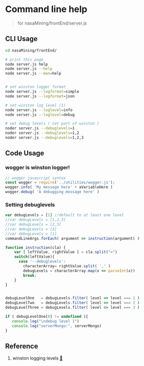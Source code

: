# Command line help
> for nasaMining/frontEnd/server.js

## CLI Usage

```bash
cd nasaMining/frontEnd/

# print this page
node server.js help
node server.js --help
node server.js --man=help


# set winston logger format
node server.js --logformat=simple
node server.js --logformat=json

# set winston log level (1)
node server.js --loglevel=info
node server.js --loglevel=debug

# set debug levels ( not part of winston )
noder server.js --debuglevels=1
noder server.js --debuglevels=1,2
noder server.js --debuglevels=1,2,3

```

## Code Usage


### wogger is winston logger!

```javascript
// wogger javascript syntax
const wogger = require('../utilities/wogger.js');
wogger.info( 'My message here' + aVariableHere )
wogger.debug( 'A debugging message here' )

```

### Setting debuglevels

```javascript
var debugLevels = [1] //default to at least one level
//var debugLevels = [1,2,3]
//var debugLevels = [2,3]
//var debugLevels = [3]
//var debugLevels = [1]
commandLineArgs.forEach( argument => instruction(argument) )

function instruction(cla) {
    var [ leftValue, rightValue ] = cla.split("=")
    switch(leftValue){
      case '--debuglevels':
        characterArray= rightValue.split( ',' )
        debugLevels = characterArray.map(x => parseInt(x))
        break;
    }
}


debugLevelOne   = debugLevels.filter( level => level === 1 )
debugLevelTwo   = debugLevels.filter( level => level === 2 )
debugLevelThree = debugLevels.filter( level => level === 3 )

if ( debugLevelOne[0] != undefined ){
   console.log("\ndebug level 1")
   console.log("serverMongo:", serverMongo)
}


```


## Reference

1. winston logging levels [:link:](https://github.com/winstonjs/winston#logging-levels)

